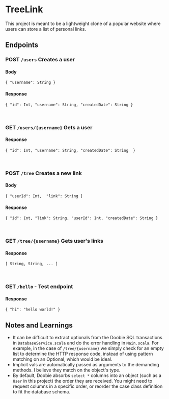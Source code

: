 # TreeLink
This project is meant to be a lightweight clone of a popular website where users can store a list of personal links.

## Endpoints

### POST `/users` Creates a user
#### Body
`{ "username": String }`
#### Response
`{
"id": Int,
"username": String,
"createdDate": String
}`

<br>

### GET `/users/{username}` Gets a user
#### Response
`{
"id": Int,
"username": String,
"createdDate": String 
}`

<br>

### POST `/tree` Creates a new link
#### Body
`{
"userId": Int, 
"link": String
}`
#### Response
`{
"id": Int,
"link": String,
"userId": Int,
"createdDate": String
}`

<br>

### GET `/tree/{username}` Gets user's links
#### Response
`
[
String, String, ...
]
`

<br>

### GET `/hello` - Test endpoint
#### Response
`{
"hi": "hello world!"
}`

## Notes and Learnings
- It can be difficult to extract optionals from the Doobie SQL transactions in `DatabaseService.scala` and do the error handling in `Main.scala`. For example, in the case of `/tree/{username}` we simply check for an empty list to determine the HTTP response code, instead of using pattern matching on an Optional, which would be ideal.
- Implicit vals are automatically passed as arguments to the demanding methods. I believe they match on the object's type.
- By default, Doobie absorbs `select *` columns into an object (such as a `User` in this project) the order they are received. You might need to request columns in a specific order, or reorder the case class definition to fit the database schema.